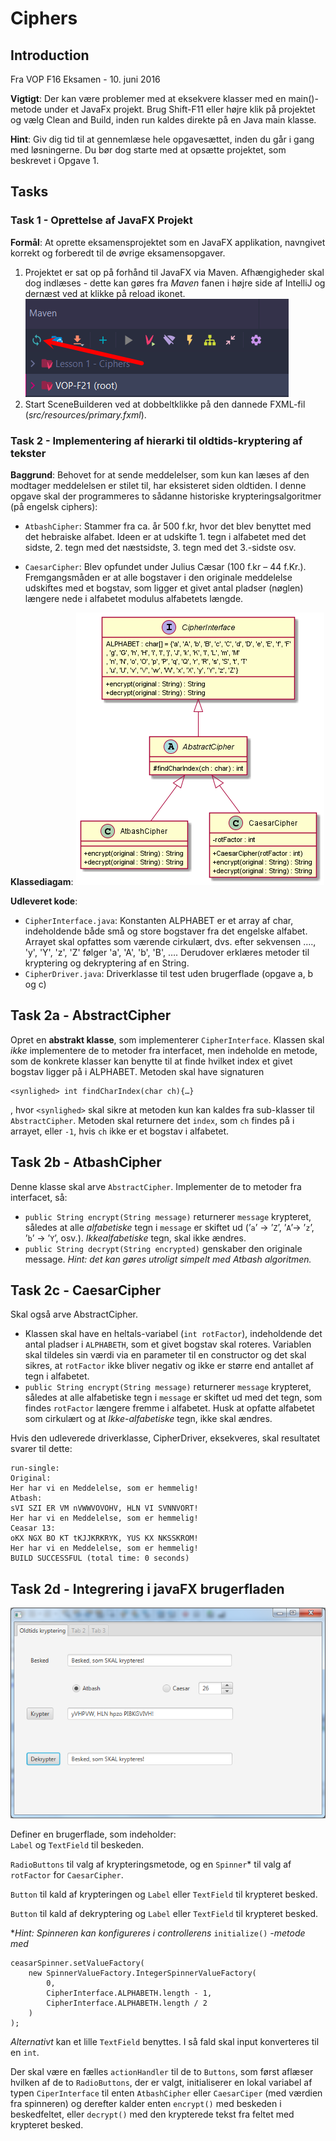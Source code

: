 # Ciphers
## Introduction
Fra VOP F16 Eksamen - 10. juni 2016

**Vigtigt**: Der kan være problemer med at eksekvere klasser med en main()-metode under et JavaFx projekt.
Brug Shift-F11 eller højre klik på projektet og vælg Clean and Build, inden run kaldes direkte på en Java main
klasse.

**Hint**: Giv dig tid til at gennemlæse hele opgavesættet, inden du går i gang med løsningerne. Du bør dog
starte med at opsætte projektet, som beskrevet i Opgave 1.

## Tasks
### Task 1  - Oprettelse af JavaFX Projekt
**Formål**: At oprette eksamensprojektet som en JavaFX applikation, navngivet korrekt og forberedt til de øvrige eksamensopgaver.

1. Projektet er sat op på forhånd til JavaFX via Maven. Afhængigheder skal dog indlæses - dette kan gøres fra _Maven_ fanen i højre side af IntelliJ og dernæst ved at klikke på reload ikonet.
![alt text](assets/maven-reload.png)
2. Start SceneBuilderen ved at dobbeltklikke på den dannede FXML-fil (_src/resources/primary.fxml_).

### Task 2 - Implementering af hierarki til oldtids-kryptering af tekster
**Baggrund**: Behovet for at sende meddelelser, som kun kan læses af den modtager meddelelsen er stilet til, har eksisteret siden oldtiden. I denne opgave skal der programmeres to sådanne historiske krypteringsalgoritmer (på engelsk ciphers):

- `AtbashCipher`: Stammer fra ca. år 500 f.kr, hvor det blev benyttet med det hebraiske alfabet. Ideen er at udskifte 1. tegn i alfabetet med det sidste, 2. tegn med det næstsidste, 3. tegn med det
  3.-sidste osv.
 
 - `CaesarCipher`: Blev opfundet under Julius Cæsar (100 f.kr – 44 f.Kr.). Fremgangsmåden er at alle bogstaver i den originale meddelelse udskiftes med et bogstav, som ligger et givet antal pladser (nøglen) længere nede i alfabetet modulus alfabetets længde.

**Klassediagam**:
![Class Diagram](assets/Ciphers.png )

**Udleveret kode**:
- `CipherInterface.java`: Konstanten ALPHABET er et array af char, indeholdende både
små og store bogstaver fra det engelske alfabet. Arrayet skal opfattes som værende cirkulært, dvs.
efter sekvensen …., 'y', 'Y', 'z', 'Z' følger 'a', 'A', 'b', 'B', ….
Derudover erklæres metoder til kryptering og dekryptering af en String.
- `CipherDriver.java`: Driverklasse til test uden brugerflade (opgave a, b og c)

## Task 2a - AbstractCipher
Opret en __abstrakt klasse__, som implementerer `CipherInterface`. Klassen skal _ikke_ implementere de to metoder fra interfacet, men indeholde en metode, som de konkrete klasser kan benytte til at finde hvilket index et givet bogstav ligger på i ALPHABET. Metoden skal have signaturen 
```
<synlighed> int findCharIndex(char ch){…}
```
, hvor `<synlighed>` skal sikre at metoden kun kan kaldes fra sub-klasser til `AbstractCipher`.
Metoden skal returnere det `index`, som `ch` findes på i arrayet, eller `-1`, hvis `ch` ikke er et bogstav i alfabetet.

## Task 2b - AtbashCipher
Denne klasse skal arve `AbstractCipher`. Implementer de to metoder fra interfacet, så:
- `public String encrypt(String message)` returnerer `message` krypteret, således at alle
_alfabetiske_ tegn i `message` er skiftet ud (’`a`’ -> ’`Z`’, ’`A`’-> ’`z`’, ’`b`’ -> ’`Y`’, osv.). _Ikkealfabetiske_ tegn, skal ikke ændres.
- `public String decrypt(String encrypted)` genskaber den originale message. _Hint: det kan gøres utroligt simpelt med Atbash algoritmen._

## Task 2c - CaesarCipher
Skal også arve AbstractCipher.
- Klassen skal have en heltals-variabel (`int rotFactor`), indeholdende det antal pladser i
 `ALPHABETH`, som et givet bogstav skal roteres. Variablen skal tildeles sin værdi via en parameter til en constructor og det skal sikres, at `rotFactor` ikke bliver negativ og ikke er større end antallet af tegn i alfabetet.
- `public String encrypt(String message)` returnerer `message` krypteret, således at alle alfabetiske tegn i `message` er skiftet ud med det tegn, som findes `rotFactor` længere fremme i alfabetet. Husk at opfatte alfabetet som cirkulært og at _Ikke-alfabetiske_ tegn, ikke skal ændres.

Hvis den udleverede driverklasse, CipherDriver, eksekveres, skal resultatet svarer til dette:
```
run-single:
Original:
Her har vi en Meddelelse, som er hemmelig!
Atbash:
sVI SZI ER VM nVWWVOVOHV, HLN VI SVNNVORT!
Her har vi en Meddelelse, som er hemmelig!
Ceasar 13:
oKX NGX BO KT tKJJKRKRYK, YUS KX NKSSKROM!
Her har vi en Meddelelse, som er hemmelig!
BUILD SUCCESSFUL (total time: 0 seconds)
```

## Task 2d - Integrering i javaFX brugerfladen
![Class Diagram](assets/ui.png)

Definer en brugerflade, som indeholder:
<br>`Label` og `TextField` til beskeden.

`RadioButtons` til valg af krypteringsmetode, og en `Spinner`* til
valg af `rotFactor` for `CaesarCipher`.
 
`Button` til kald af krypteringen og `Label` eller `TextField` til krypteret besked.

`Button` til kald af dekryptering og `Label` eller `TextField` til krypteret besked.

*_Hint: Spinneren kan konfigureres i controllerens_ `initialize()` _-metode
med_
```
ceasarSpinner.setValueFactory(
    new SpinnerValueFactory.IntegerSpinnerValueFactory(
        0, 
        CipherInterface.ALPHABETH.length - 1, 
        CipherInterface.ALPHABETH.length / 2
    )
);
```

_Alternativt_ kan et lille `TextField` benyttes. I så fald skal input konverteres til en `int`.

Der skal være en fælles `actionHandler` til de to `Buttons`, som først aflæser hvilken af de to
`RadioButtons`, der er valgt, initialiserer en lokal variabel af typen `CiperInterface` til enten
`AtbashCipher` eller `CaesarCiper` (med værdien fra spinneren) og derefter kalder enten `encrypt()` med beskeden i beskedfeltet, eller `decrypt()` med den krypterede tekst fra feltet med krypteret besked.